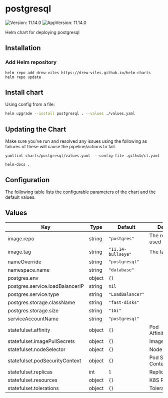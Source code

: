 # postgresql



![Version: 11.14.0](https://img.shields.io/badge/Version-11.14.0-informational?style=flat-square) ![AppVersion: 11.14.0](https://img.shields.io/badge/AppVersion-11.14.0-informational?style=flat-square) 

Helm chart for deploying postgresql



## Installation

### Add Helm repository

```shell
helm repo add drew-viles https://drew-viles.github.io/helm-charts
helm repo update
```

## Install chart

Using config from a file:

```bash
helm upgrade --install postgresql . --values ./values.yaml
```

## Updating the Chart
Make sure you've run and resolved any issues using the following as failures of these will cause the pipeline/actions to fail.
```
yamllint charts/postgresql/values.yaml  --config-file .github/ct.yaml

helm-docs .
```

## Configuration

The following table lists the configurable parameters of the chart and the default values.

## Values

| Key | Type | Default | Description |
|-----|------|---------|-------------|
| image.repo | string | `"postgres"` | The repo to be used |
| image.tag | string | `"11.14-bullseye"` | The tag to be used |
| nameOverride | string | `"postgresql"` |  |
| namespace.name | string | `"database"` |  |
| postgres.env | object | `{}` |  |
| postgres.service.loadBalancerIP | string | `nil` |  |
| postgres.service.type | string | `"LoadBalancer"` |  |
| postgres.storage.className | string | `"fast-disks"` |  |
| postgres.storage.size | string | `"1Gi"` |  |
| serviceAccountName | string | `"postgresql"` |  |
| statefulset.affinity | object | `{}` | Pod Affinity/AnitAffinity |
| statefulset.imagePullSecrets | object | `{}` | Image Pull secrets |
| statefulset.nodeSelector | object | `{}` | Node Selector |
| statefulset.podSecurityContext | object | `{}` | Pod Security Context |
| statefulset.replicas | int | `1` | Replicas |
| statefulset.resources | object | `{}` | K8S Resources |
| statefulset.tolerations | object | `{}` | Tolerations |